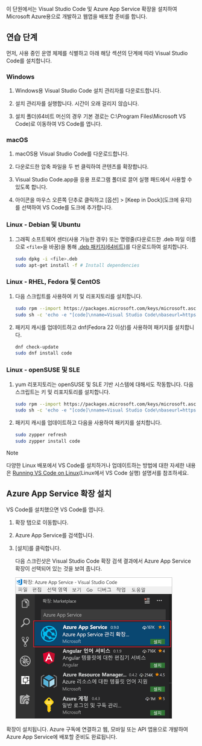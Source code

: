 이 단원에서는 Visual Studio Code 및 Azure App Service 확장을 설치하여 Microsoft Azure용으로 개발하고 웹앱을 배포할 준비를 합니다.

## <a name="exercise-steps"></a>연습 단계

먼저, 사용 중인 운영 체제를 식별하고 아래 해당 섹션의 단계에 따라 Visual Studio Code를 설치합니다.

### <a name="windows"></a>Windows

1. Windows용 Visual Studio Code 설치 관리자를 다운로드합니다.

1. 설치 관리자를 실행합니다. 시간이 오래 걸리지 않습니다.

1. 설치 폴더(64비트 머신의 경우 기본 경로는 C:\Program Files\Microsoft VS Code)로 이동하여 VS Code를 엽니다.

### <a name="macos"></a>macOS

1. macOS용 Visual Studio Code를 다운로드합니다.

1. 다운로드한 압축 파일을 두 번 클릭하여 콘텐츠를 확장합니다.

1. Visual Studio Code.app을 응용 프로그램 폴더로 끌어 실행 패드에서 사용할 수 있도록 합니다.

1. 아이콘을 마우스 오른쪽 단추로 클릭하고 [옵션] > [Keep in Dock]\(도크에 유지)를 선택하여 VS Code를 도크에 추가합니다.

### <a name="linux--debian-and-ubuntu"></a>Linux - Debian 및 Ubuntu

1. 그래픽 소프트웨어 센터(사용 가능한 경우) 또는 명령줄(다운로드한 .deb 파일 이름으로 `<file>`을 바꿈)을 통해 [.deb 패키지(64비트)](https://go.microsoft.com/fwlink/?LinkID=760868)를 다운로드하여 설치합니다.

    ```bash
    sudo dpkg -i <file>.deb
    sudo apt-get install -f # Install dependencies
    ```

### <a name="linux--rhel-fedora-and-centos"></a>Linux - RHEL, Fedora 및 CentOS

1. 다음 스크립트를 사용하여 키 및 리포지토리를 설치합니다.

    ```bash
    sudo rpm --import https://packages.microsoft.com/keys/microsoft.asc
    sudo sh -c 'echo -e "[code]\nname=Visual Studio Code\nbaseurl=https://packages.microsoft.com/yumrepos/vscode\nenabled=1\ngpgcheck=1\ngpgkey=https://packages.microsoft.com/keys/microsoft.asc" > /etc/yum.repos.d/vscode.repo'
    ```

1. 패키지 캐시를 업데이트하고 dnf(Fedora 22 이상)를 사용하여 패키지를 설치합니다.

    ```bash
    dnf check-update
    sudo dnf install code
    ```

### <a name="linux--opensuse-and-sle"></a>Linux - openSUSE 및 SLE

1. yum 리포지토리는 openSUSE 및 SLE 기반 시스템에 대해서도 작동합니다. 다음 스크립트는 키 및 리포지토리를 설치합니다.

    ```bash
    sudo rpm --import https://packages.microsoft.com/keys/microsoft.asc
    sudo sh -c 'echo -e "[code]\nname=Visual Studio Code\nbaseurl=https://packages.microsoft.com/yumrepos/vscode\nenabled=1\ntype=rpm-md\ngpgcheck=1\ngpgkey=https://packages.microsoft.com/keys/microsoft.asc" > /etc/zypp/repos.d/vscode.repo'
    ```

1. 패키지 캐시를 업데이트하고 다음을 사용하여 패키지를 설치합니다.

    ```bash
    sudo zypper refresh
    sudo zypper install code
    ```

> [!NOTE]
> 다양한 Linux 배포에서 VS Code를 설치하거나 업데이트하는 방법에 대한 자세한 내용은 [Running VS Code on Linux](https://code.visualstudio.com/docs/setup/linux)(Linux에서 VS Code 실행) 설명서를 참조하세요.

## <a name="install-azure-app-service-extension"></a>Azure App Service 확장 설치

VS Code를 설치했으면 VS Code를 엽니다.

1. 확장 탭으로 이동합니다.

1. Azure App Service를 검색합니다.

1. [설치]를 클릭합니다.

    다음 스크린샷은 Visual Studio Code 확장 검색 결과에서 Azure App Service 확장이 선택되어 있는 것을 보여 줍니다.

    ![검색 결과에 Azure App Service 확장이 강조되어 있는 확장 탭을 보여 주는 VS Code 스크린샷입니다.](../media/3-install-azure-extension.png)

확장이 설치됩니다. Azure 구독에 연결하고 웹, 모바일 또는 API 앱용으로 개발하여 Azure App Service에 배포할 준비도 완료됩니다.
